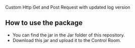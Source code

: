 Custom Http Get and Post Request with updated log version

## How to use the package

* You can find the jar in the Jar folder of this repository.
* Download this jar and upload it to the Control Room.

